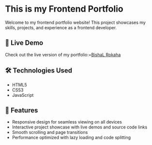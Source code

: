 # This is my Frontend Portfolio

Welcome to my frontend portfolio website! This project showcases my skills, projects, and experience as a frontend developer.

## 🚀 Live Demo

Check out the live version of my portfolio:=[BishaL Rokaha](https://bishalchettri.netlify.app/)

## 🛠️ Technologies Used

- HTML5
- CSS3 
- JavaScript 

## 🌟 Features

- Responsive design for seamless viewing on all devices
- Interactive project showcase with live demos and source code links
- Smooth scrolling and page transitions
- Performance optimized with lazy loading and code splitting

